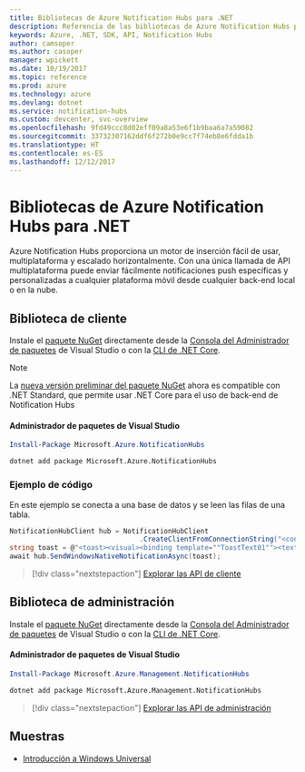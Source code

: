 ```yaml
---
title: Bibliotecas de Azure Notification Hubs para .NET
description: Referencia de las bibliotecas de Azure Notification Hubs para .NET
keywords: Azure, .NET, SDK, API, Notification Hubs
author: camsoper
ms.author: casoper
manager: wpickett
ms.date: 10/19/2017
ms.topic: reference
ms.prod: azure
ms.technology: azure
ms.devlang: dotnet
ms.service: notification-hubs
ms.custom: devcenter, svc-overview
ms.openlocfilehash: 9fd49ccc8d02eff09a8a53e6f1b9baa6a7a59082
ms.sourcegitcommit: 33732307162ddf6f272b0e9cc7f74eb8e6fdda1b
ms.translationtype: HT
ms.contentlocale: es-ES
ms.lasthandoff: 12/12/2017
---
```

# <a name="azure-notification-hubs-libraries-for-net"></a>Bibliotecas de Azure Notification Hubs para .NET

Azure Notification Hubs proporciona un motor de inserción fácil de usar, multiplataforma y escalado horizontalmente. Con una única llamada de API multiplataforma puede enviar fácilmente notificaciones push específicas y personalizadas a cualquier plataforma móvil desde cualquier back-end local o en la nube.

## <a name="client-library"></a>Biblioteca de cliente

Instale el [paquete NuGet](https://www.nuget.org/packages/Microsoft.Azure.NotificationHubs) directamente desde la [Consola del Administrador de paquetes][PackageManager] de Visual Studio o con la [CLI de .NET Core][DotNetCLI].

> [!NOTE]
> La [nueva versión preliminar del paquete NuGet](https://www.nuget.org/packages/Microsoft.Azure.NotificationHubs/2.0.0-preview1) ahora es compatible con .NET Standard, que permite usar .NET Core para el uso de back-end de Notification Hubs

#### <a name="visual-studio-package-manager"></a>Administrador de paquetes de Visual Studio

```powershell
Install-Package Microsoft.Azure.NotificationHubs
```

```bash
dotnet add package Microsoft.Azure.NotificationHubs
```

### <a name="code-example"></a>Ejemplo de código

En este ejemplo se conecta a una base de datos y se leen las filas de una tabla.

```csharp
NotificationHubClient hub = NotificationHubClient
                                .CreateClientFromConnectionString("<connection string with full access>", "<hub name>");
string toast = @"<toast><visual><binding template=""ToastText01""><text id=""1"">Hello from a .NET App!</text></binding></visual></toast>";
await hub.SendWindowsNativeNotificationAsync(toast);
```

> [!div class="nextstepaction"]
> [Explorar las API de cliente](/dotnet/api/overview/azure/notificationhubs/client)


## <a name="management-library"></a>Biblioteca de administración

Instale el [paquete NuGet](https://www.nuget.org/packages/Microsoft.Azure.Management.NotificationHubs) directamente desde la [Consola del Administrador de paquetes][PackageManager] de Visual Studio o con la [CLI de .NET Core][DotNetCLI].

#### <a name="visual-studio-package-manager"></a>Administrador de paquetes de Visual Studio

```powershell
Install-Package Microsoft.Azure.Management.NotificationHubs
```

```bash
dotnet add package Microsoft.Azure.Management.NotificationHubs
```

> [!div class="nextstepaction"]
> [Explorar las API de administración](/dotnet/api/overview/azure/notificationhubs/management)

## <a name="samples"></a>Muestras

- [Introducción a Windows Universal](https://github.com/Azure/azure-notificationhubs-samples/tree/master/dotnet/GetStartedWindowsUniversal)

[PackageManager]: https://docs.microsoft.com/nuget/tools/package-manager-console
[DotNetCLI]: https://docs.microsoft.com/dotnet/core/tools/dotnet-add-package
